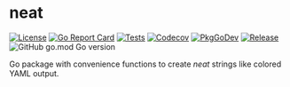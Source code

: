 # neat

[![License](https://img.shields.io/github/license/gonvenience/neat.svg)](https://github.com/gonvenience/neat/blob/main/LICENSE)
[![Go Report Card](https://goreportcard.com/badge/github.com/gonvenience/neat)](https://goreportcard.com/report/github.com/gonvenience/neat)
[![Tests](https://github.com/gonvenience/neat/workflows/Tests/badge.svg)](https://github.com/gonvenience/neat/actions?query=workflow%3A%22BTests%22)
[![Codecov](https://img.shields.io/codecov/c/github/gonvenience/neat/main.svg)](https://codecov.io/gh/gonvenience/neat)
[![PkgGoDev](https://pkg.go.dev/badge/github.com/gonvenience/neat)](https://pkg.go.dev/github.com/gonvenience/neat)
[![Release](https://img.shields.io/github/release/gonvenience/neat.svg)](https://github.com/gonvenience/neat/releases/latest) ![GitHub go.mod Go version](https://img.shields.io/github/go-mod/go-version/gonvenience/neat)

Go package with convenience functions to create _neat_ strings like colored YAML output.
